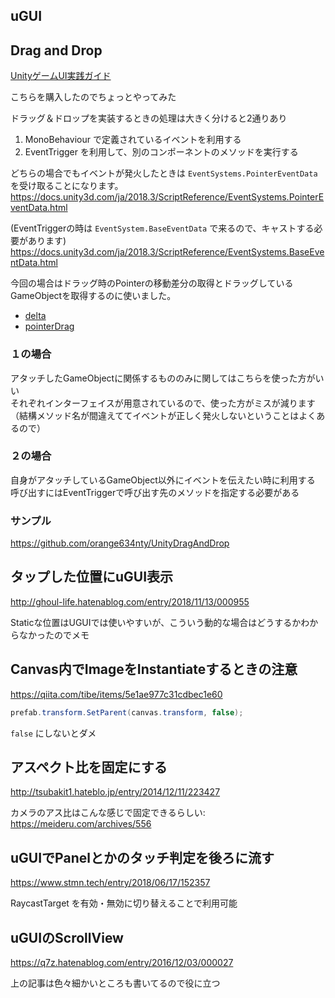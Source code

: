 uGUI
---

## Drag and Drop

[UnityゲームUI実践ガイド](www.amazon.co.jp/dp/B00U0ZUETW)

こちらを購入したのでちょっとやってみた

ドラッグ＆ドロップを実装するときの処理は大きく分けると2通りあり

1. MonoBehaviour で定義されているイベントを利用する
2. EventTrigger を利用して、別のコンポーネントのメソッドを実行する

どちらの場合でもイベントが発火したときは `EventSystems.PointerEventData` を受け取ることになります。  
https://docs.unity3d.com/ja/2018.3/ScriptReference/EventSystems.PointerEventData.html

(EventTriggerの時は `EventSystem.BaseEventData` で来るので、キャストする必要があります)  
https://docs.unity3d.com/ja/2018.3/ScriptReference/EventSystems.BaseEventData.html

今回の場合はドラッグ時のPointerの移動差分の取得とドラッグしているGameObjectを取得するのに使いました。

- [delta](https://docs.unity3d.com/ja/2018.3/ScriptReference/EventSystems.PointerEventData-delta.html)
- [pointerDrag](https://docs.unity3d.com/ja/2018.3/ScriptReference/EventSystems.PointerEventData-pointerDrag.html)

### １の場合

アタッチしたGameObjectに関係するもののみに関してはこちらを使った方がいい  
それぞれインターフェイスが用意されているので、使った方がミスが減ります（結構メソッド名が間違えててイベントが正しく発火しないということはよくあるので）

### ２の場合

自身がアタッチしているGameObject以外にイベントを伝えたい時に利用する  
呼び出すにはEventTriggerで呼び出す先のメソッドを指定する必要がある

### サンプル

https://github.com/orange634nty/UnityDragAndDrop

## タップした位置にuGUI表示

http://ghoul-life.hatenablog.com/entry/2018/11/13/000955

Staticな位置はUGUIでは使いやすいが、こういう動的な場合はどうするかわからなかったのでメモ

## Canvas内でImageをInstantiateするときの注意

https://qiita.com/tibe/items/5e1ae977c31cdbec1e60

```csharp
prefab.transform.SetParent(canvas.transform, false);
```

`false` にしないとダメ

## アスペクト比を固定にする

http://tsubakit1.hateblo.jp/entry/2014/12/11/223427

カメラのアス比はこんな感じで固定できるらしい: https://meideru.com/archives/556

## uGUIでPanelとかのタッチ判定を後ろに流す

https://www.stmn.tech/entry/2018/06/17/152357

RaycastTarget を有効・無効に切り替えることで利用可能

## uGUIのScrollView

https://q7z.hatenablog.com/entry/2016/12/03/000027

上の記事は色々細かいところも書いてるので役に立つ
